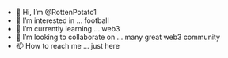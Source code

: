 - 👋 Hi, I’m @RottenPotato1
- 👀 I’m interested in ... football
- 🌱 I’m currently learning ... web3
- 💞️ I’m looking to collaborate on ... many great web3 community
- 📫 How to reach me ... just here

<!---
RottenPotato1/RottenPotato1 is a ✨ special ✨ repository because its `README.md` (this file) appears on your GitHub profile.
You can click the Preview link to take a look at your changes.
--->
